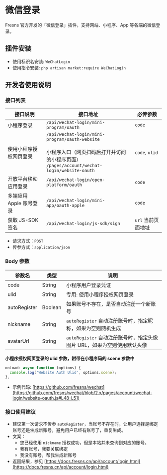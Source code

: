 # 微信登录

Fresns 官方开发的「微信登录」插件，支持网站、小程序、App 等各端的微信登录。

## 插件安装

- 使用标识名安装: `WeChatLogin`
- 使用指令安装: `php artisan market:require WeChatLogin`

## 开发者使用说明

### 接口列表

| 接口说明 | 接口地址 | 必传参数 |
| --- | --- | --- |
| 小程序登录 | `/api/wechat-login/mini-program/oauth` | `code` |
| 使用小程序授权网页登录 | `/api/wechat-login/mini-program/oauth-website`<br><br>小程序入口（网页扫码后打开并访问的小程序页面）<br>`/pages/account/wechat-login/website-oauth` | `code`, `ulid` |
| 开放平台移动应用登录 | `/api/wechat-login/open-platform/oauth` | `code` |
| 多端应用 Apple 账号登录 | `/api/wechat-login/mini-app/oauth-apple` | `code` |
| 获取 JS-SDK 签名 | `/api/wechat-login/js-sdk/sign` | `url` 当前页面地址 |

- 请求方式：`POST`
- 传参方式：`application/json`

### Body 参数

| 参数名 | 类型 | 说明 |
| --- | --- | --- |
| code | String | 小程序用户登录凭证 |
| ulid | String | 专用: 使用小程序授权网页登录 |
| autoRegister | Boolean | 如果账号不存在，是否自动注册一个新账号 |
| nickname | String | `autoRegister` 自动注册账号时，指定昵称，如果为空则随机生成 |
| avatarUrl | String | `autoRegister` 自动注册账号时，指定头像图片 URL，如果为空则使用默认头像 |

**小程序授权网页登录的 ulid 参数，附带在小程序码的 scene 参数中**

```js
onLoad: async function (options) {
  console.log('Website Auth Ulid', options.scene);
},
```

- 示例代码: [https://github.com/fresns/wechat](https://github.com/fresns/wechat/blob/2.x/pages/account/wechat-login/website-oauth.js#L48-L51)

### 接口使用建议

- 建议第一次请求不传参 `autoRegister`，当账号不存在时，让用户选择是绑定账号还是生成新账号，避免用户已经有账号了，重复生成。
- 文案：
    - 您已经使用 `nickname` 授权成功，但是本站并未查询到对应的账号。
    - 我有账号，我要关联绑定
    - 我没有账号，帮我生成新账号
- 返回结果，参见 [https://docs.fresns.cn/api/account/login.html](https://docs.fresns.cn/api/account/login.html)
